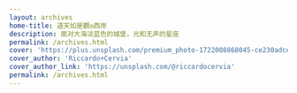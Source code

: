 ```yaml
---
layout: archives
home-title: 道天如是觀◎西岸
description: 面对大海淡蓝色的城堡，光和无声的星座
permalink: /archives.html
cover: 'https://plus.unsplash.com/premium_photo-1722008868045-ce230adceaee?q=80&w=1329&auto=format&fit=crop&ixlib=rb-4.1.0&ixid=M3wxMjA3fDB8MHxwaG90by1wYWdlfHx8fGVufDB8fHx8fA%3D%3D'
cover_author: 'Riccardo+Cervia'
cover_author_link: 'https://unsplash.com/@riccardocervia'
permalink: /archives.html
---
```

